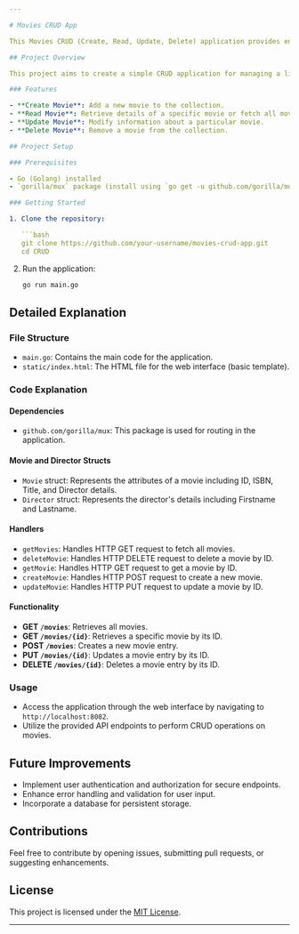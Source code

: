 ```yaml
---

# Movies CRUD App

This Movies CRUD (Create, Read, Update, Delete) application provides endpoints to manage a collection of movies using RESTful APIs.

## Project Overview

This project aims to create a simple CRUD application for managing a list of movies. It includes a backend written in Go (Golang) that offers RESTful endpoints to perform CRUD operations on movie entities.

### Features

- **Create Movie**: Add a new movie to the collection.
- **Read Movie**: Retrieve details of a specific movie or fetch all movies.
- **Update Movie**: Modify information about a particular movie.
- **Delete Movie**: Remove a movie from the collection.

## Project Setup

### Prerequisites

- Go (Golang) installed
- `gorilla/mux` package (install using `go get -u github.com/gorilla/mux`)

### Getting Started

1. Clone the repository:

   ```bash
   git clone https://github.com/your-username/movies-crud-app.git
   cd CRUD
   ```

2. Run the application:

   ```bash
   go run main.go
   ```

## Detailed Explanation

### File Structure

- `main.go`: Contains the main code for the application.
- `static/index.html`: The HTML file for the web interface (basic template).

### Code Explanation

#### Dependencies

- `github.com/gorilla/mux`: This package is used for routing in the application.

#### Movie and Director Structs

- `Movie` struct: Represents the attributes of a movie including ID, ISBN, Title, and Director details.
- `Director` struct: Represents the director's details including Firstname and Lastname.

#### Handlers

- `getMovies`: Handles HTTP GET request to fetch all movies.
- `deleteMovie`: Handles HTTP DELETE request to delete a movie by ID.
- `getMovie`: Handles HTTP GET request to get a movie by ID.
- `createMovie`: Handles HTTP POST request to create a new movie.
- `updateMovie`: Handles HTTP PUT request to update a movie by ID.

#### Functionality

- **GET `/movies`**: Retrieves all movies.
- **GET `/movies/{id}`**: Retrieves a specific movie by its ID.
- **POST `/movies`**: Creates a new movie entry.
- **PUT `/movies/{id}`**: Updates a movie entry by its ID.
- **DELETE `/movies/{id}`**: Deletes a movie entry by its ID.

### Usage

- Access the application through the web interface by navigating to `http://localhost:8082`.
- Utilize the provided API endpoints to perform CRUD operations on movies.

## Future Improvements

- Implement user authentication and authorization for secure endpoints.
- Enhance error handling and validation for user input.
- Incorporate a database for persistent storage.

## Contributions

Feel free to contribute by opening issues, submitting pull requests, or suggesting enhancements.

## License

This project is licensed under the [MIT License](LICENSE).

---
```

